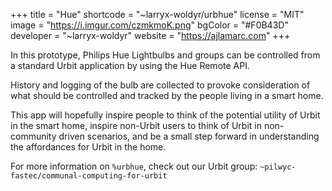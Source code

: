 +++
title = "Hue"
shortcode = "~larryx-woldyr/urbhue"
license = "MIT"
image = "https://i.imgur.com/czmkmoK.png"
bgColor = "#F0B43D"
developer = "~larryx-woldyr"
website = "https://ajlamarc.com"
+++

In this prototype, Philips Hue Lightbulbs and groups can be controlled from a standard Urbit application by using the Hue Remote API.

History and logging of the bulb are collected to provoke consideration of what should be controlled and tracked by the people living in a smart home.

This app will hopefully inspire people to think of the potential utility of Urbit in the smart home, inspire non-Urbit users to think of Urbit in non-community driven scenarios, and be a small step forward in understanding the affordances for Urbit in the home.

For more information on `%urbhue`, check out our Urbit group: `~pilwyc-fastec/communal-computing-for-urbit`
